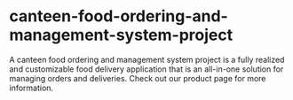 # canteen-food-ordering-and-management-system-project
A canteen food ordering and management system project is a fully realized and customizable food delivery application that is an all-in-one solution for managing orders and deliveries. Check out our product page for more information.
